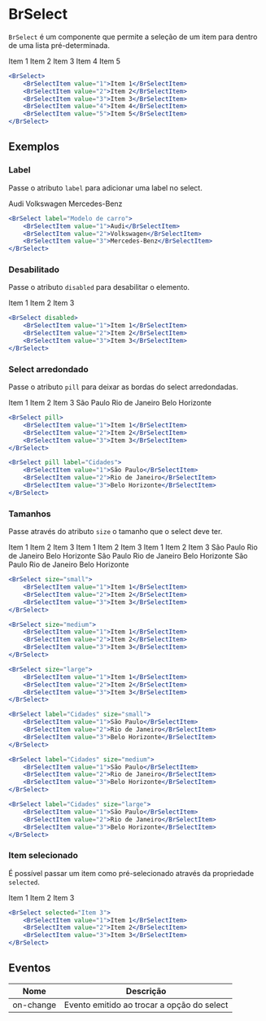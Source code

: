 <script setup>
import BrSelect from '../../src/components/select/BrSelect.vue'
import BrSelectItem from '../../src/components/select/BrSelectItem.vue'
</script>

# BrSelect <Badge type="warning" text="alpha" />

`BrSelect` é um componente que permite a seleção de um item para dentro de uma lista pré-determinada.

<BrSelect>
	<BrSelectItem value="1">Item 1</BrSelectItem>
	<BrSelectItem value="2">Item 2</BrSelectItem>
	<BrSelectItem value="3">Item 3</BrSelectItem>
	<BrSelectItem value="4">Item 4</BrSelectItem>
	<BrSelectItem value="5">Item 5</BrSelectItem>
</BrSelect>

```jsx
<BrSelect>
	<BrSelectItem value="1">Item 1</BrSelectItem>
	<BrSelectItem value="2">Item 2</BrSelectItem>
	<BrSelectItem value="3">Item 3</BrSelectItem>
	<BrSelectItem value="4">Item 4</BrSelectItem>
	<BrSelectItem value="5">Item 5</BrSelectItem>
</BrSelect>
```

## Exemplos

### Label

Passe o atributo `label` para adicionar uma label no select.

<BrSelect label="Modelo de carro">
	<BrSelectItem value="1">Audi</BrSelectItem>
	<BrSelectItem value="2">Volkswagen</BrSelectItem>
	<BrSelectItem value="3">Mercedes-Benz</BrSelectItem>
</BrSelect>

```jsx
<BrSelect label="Modelo de carro">
	<BrSelectItem value="1">Audi</BrSelectItem>
	<BrSelectItem value="2">Volkswagen</BrSelectItem>
	<BrSelectItem value="3">Mercedes-Benz</BrSelectItem>
</BrSelect>
```

### Desabilitado

Passe o atributo `disabled` para desabilitar o elemento.

<BrSelect disabled>
	<BrSelectItem value="1">Item 1</BrSelectItem>
	<BrSelectItem value="2">Item 2</BrSelectItem>
	<BrSelectItem value="3">Item 3</BrSelectItem>
</BrSelect>

```jsx
<BrSelect disabled>
	<BrSelectItem value="1">Item 1</BrSelectItem>
	<BrSelectItem value="2">Item 2</BrSelectItem>
	<BrSelectItem value="3">Item 3</BrSelectItem>
</BrSelect>
```

### Select arredondado

Passe o atributo `pill` para deixar as bordas do select arredondadas.

<BrSelect pill class="mb-medium">
	<BrSelectItem value="1">Item 1</BrSelectItem>
	<BrSelectItem value="2">Item 2</BrSelectItem>
	<BrSelectItem value="3">Item 3</BrSelectItem>
</BrSelect>

<BrSelect pill label="Cidades">
	<BrSelectItem value="1">São Paulo</BrSelectItem>
	<BrSelectItem value="2">Rio de Janeiro</BrSelectItem>
	<BrSelectItem value="3">Belo Horizonte</BrSelectItem>
</BrSelect>

```jsx
<BrSelect pill>
	<BrSelectItem value="1">Item 1</BrSelectItem>
	<BrSelectItem value="2">Item 2</BrSelectItem>
	<BrSelectItem value="3">Item 3</BrSelectItem>
</BrSelect>

<BrSelect pill label="Cidades">
	<BrSelectItem value="1">São Paulo</BrSelectItem>
	<BrSelectItem value="2">Rio de Janeiro</BrSelectItem>
	<BrSelectItem value="3">Belo Horizonte</BrSelectItem>
</BrSelect>
```

### Tamanhos

Passe através do atributo `size` o tamanho que o select deve ter.

<BrSelect class="mb-medium" size="small">
	<BrSelectItem value="1">Item 1</BrSelectItem>
	<BrSelectItem value="2">Item 2</BrSelectItem>
	<BrSelectItem value="3">Item 3</BrSelectItem>
</BrSelect>

<BrSelect class="mb-medium" size="medium">
	<BrSelectItem value="1">Item 1</BrSelectItem>
	<BrSelectItem value="2">Item 2</BrSelectItem>
	<BrSelectItem value="3">Item 3</BrSelectItem>
</BrSelect>

<BrSelect class="mb-3x-large" size="large">
	<BrSelectItem value="1">Item 1</BrSelectItem>
	<BrSelectItem value="2">Item 2</BrSelectItem>
	<BrSelectItem value="3">Item 3</BrSelectItem>
</BrSelect>

<BrSelect class="mb-medium" label="Cidades" size="small">
	<BrSelectItem value="1">São Paulo</BrSelectItem>
	<BrSelectItem value="2">Rio de Janeiro</BrSelectItem>
	<BrSelectItem value="3">Belo Horizonte</BrSelectItem>
</BrSelect>

<BrSelect class="mb-medium" label="Cidades" size="medium">
	<BrSelectItem value="1">São Paulo</BrSelectItem>
	<BrSelectItem value="2">Rio de Janeiro</BrSelectItem>
	<BrSelectItem value="3">Belo Horizonte</BrSelectItem>
</BrSelect>

<BrSelect label="Cidades" size="large">
	<BrSelectItem value="1">São Paulo</BrSelectItem>
	<BrSelectItem value="2">Rio de Janeiro</BrSelectItem>
	<BrSelectItem value="3">Belo Horizonte</BrSelectItem>
</BrSelect>

```jsx
<BrSelect size="small">
	<BrSelectItem value="1">Item 1</BrSelectItem>
	<BrSelectItem value="2">Item 2</BrSelectItem>
	<BrSelectItem value="3">Item 3</BrSelectItem>
</BrSelect>

<BrSelect size="medium">
	<BrSelectItem value="1">Item 1</BrSelectItem>
	<BrSelectItem value="2">Item 2</BrSelectItem>
	<BrSelectItem value="3">Item 3</BrSelectItem>
</BrSelect>

<BrSelect size="large">
	<BrSelectItem value="1">Item 1</BrSelectItem>
	<BrSelectItem value="2">Item 2</BrSelectItem>
	<BrSelectItem value="3">Item 3</BrSelectItem>
</BrSelect>

<BrSelect label="Cidades" size="small">
	<BrSelectItem value="1">São Paulo</BrSelectItem>
	<BrSelectItem value="2">Rio de Janeiro</BrSelectItem>
	<BrSelectItem value="3">Belo Horizonte</BrSelectItem>
</BrSelect>

<BrSelect label="Cidades" size="medium">
	<BrSelectItem value="1">São Paulo</BrSelectItem>
	<BrSelectItem value="2">Rio de Janeiro</BrSelectItem>
	<BrSelectItem value="3">Belo Horizonte</BrSelectItem>
</BrSelect>

<BrSelect label="Cidades" size="large">
	<BrSelectItem value="1">São Paulo</BrSelectItem>
	<BrSelectItem value="2">Rio de Janeiro</BrSelectItem>
	<BrSelectItem value="3">Belo Horizonte</BrSelectItem>
</BrSelect>
```

### Item selecionado

É possível passar um item como pré-selecionado através da propriedade `selected`.

<BrSelect selected="Item 3">
	<BrSelectItem value="1">Item 1</BrSelectItem>
	<BrSelectItem value="2">Item 2</BrSelectItem>
	<BrSelectItem value="3">Item 3</BrSelectItem>
</BrSelect>

```jsx
<BrSelect selected="Item 3">
	<BrSelectItem value="1">Item 1</BrSelectItem>
	<BrSelectItem value="2">Item 2</BrSelectItem>
	<BrSelectItem value="3">Item 3</BrSelectItem>
</BrSelect>
```

## Eventos

| Nome          | Descrição                                                                              |
| ------------- | :------------------------------------------------------------------------------------: |
| on-change     | Evento emitido ao trocar a opção do select                                             |

<style lang="scss">
@import '../../src/styles/index.scss'
</style>